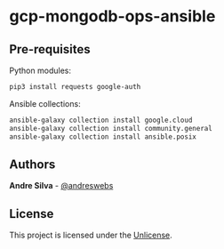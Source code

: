 # gcp-mongodb-ops-ansible

## Pre-requisites

Python modules:

```sh
pip3 install requests google-auth
```

Ansible collections:

```sh
ansible-galaxy collection install google.cloud
ansible-galaxy collection install community.general
ansible-galaxy collection install ansible.posix
```

## Authors

**Andre Silva** - [@andreswebs](https://github.com/andreswebs)

## License

This project is licensed under the [Unlicense](UNLICENSE.md).
